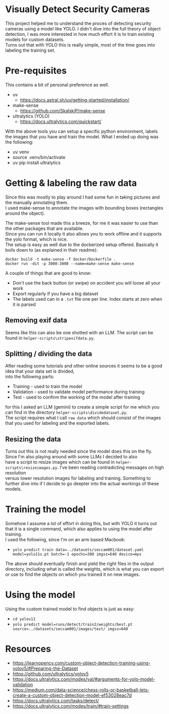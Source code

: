 # Visually Detect Security Cameras
This project helped me to understand the proces of detecting security cameras using a model like YOLO.
I didn't dive into the full theory of object detection, I was more interested in how much effort it is to train existing models for custom datasets.  
Turns out that with YOLO this is really simple, most of the time goes into labeling the training set.

# Pre-requisites
This contains a bit of personal preference as well.

* uv
  * https://docs.astral.sh/uv/getting-started/installation/
* make-sense
  * https://github.com/SkalskiP/make-sense
* ultralytics (YOLO)
  * https://docs.ultralytics.com/quickstart/

With the above tools you can setup a specific python environment, labels the images that you have and train the model. 
What I ended up doing was the following:

* uv venv
* source .venv/bin/activate
* uv pip install ultralytics

# Getting & labeling the raw data
Since this was mostly to play around I had some fun in taking pictures and the manually annotating them.  
I used make-sense to annotate the images with bounding boxes (rectangles around the object).  

The make-sense tool made this a breeze, for me it was easier to use than the other packages that are available.  
Since you can run it locally it also allows you to work offline and it supports the yolo format, which is nice.  
The setup is easy as well due to the dockerized setup offered. Basically it boils down to (as explained in their readme):

`docker build -t make-sense -f docker/Dockerfile .`  
`docker run -dit -p 3000:3000 --name=make-sense make-sense`

A couple of things that are good to know:

* Don't use the back button (or swipe) on accident you will loose all your work
* Export regularly if you have a big dataset
* The labels used can in a `.txt` file one per line. Index starts at zero when it is parsed

## Removing exif data
Seems like this can also be one shotted with an LLM. The script can be found in `helper-scripts\stripexifdata.py`.

## Splitting / dividing the data
After reading some tutorials and other online sources it seems to be a good idea that your data set is divided,  
into the following parts:

* Training - used to train the model
* Validation - used to validate model performance during training
* Test - used to confirm the working of the model after training

for this I asked an LLM (gemini) to create a simple script for me which you can find in the directory `helper-scripts\dividedataset.py`.  
The script requires what I call `raw data` which should consist of the images that you used for labeling and the exported labels.

## Resizing the data
Turns out this is not really needed since the model does this on the fly. Since I'm also playing around with some LLMs I decided to also  
have a script to resize images which can be found in `helper-scripts\resizeimages.py`. I've been reading contradicting messages on high resolution  
versus lower resolution images for labeling and training. Something to further dive into if I decide to go deepter into the actual workings of these models.

# Training the model
Somehow I assume a lot of effort in doing this, but with YOLO it turns out that it is a single command, which also applies to using the model after training.  
I used the following, since I'm on an arm based Macbook:

* `yolo predict train data=../datasets/seccam001/dataset.yaml model=yolo11s.pt batch=-1 epochs=300 imgsz=640 device=mps`

The above should eventually finish and yield the right files in the output directory, including what is called the weights, which is what you can export or use to find the objects on which you trained it on new images.

# Using the model
Using the custom trained model to find objects is just as easy:

* `cd yolov11`
* `yolo predict model=runs/detect/train2/weights/best.pt source=../datasets/seccam001/images/test/ imgsz=640`

# Resources
* https://learnopencv.com/custom-object-detection-training-using-yolov5/#Preparing-the-Dataset
* https://github.com/ultralytics/yolov5
* https://docs.ultralytics.com/modes/val/#arguments-for-yolo-model-validation
* https://medium.com/data-science/chess-rolls-or-basketball-lets-create-a-custom-object-detection-model-ef53028eac7d
* https://docs.ultralytics.com/tasks/detect/
* https://docs.ultralytics.com/modes/train/#train-settings